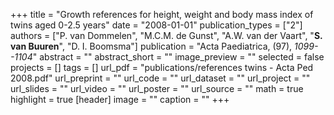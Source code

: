 +++
title = "Growth references for height, weight and body mass index of twins aged 0-2.5 years"
date = "2008-01-01"
publication_types = ["2"]
authors = ["P. van Dommelen", "M.C.M. de Gunst", "A.W. van der Vaart", "**S. van Buuren**", "D. I. Boomsma"]
publication = "Acta Paediatrica, (97), _1099--1104_"
abstract = ""
abstract_short = ""
image_preview = ""
selected = false
projects = []
tags = []
url_pdf = "publications/references twins - Acta Ped 2008.pdf"
url_preprint = ""
url_code = ""
url_dataset = ""
url_project = ""
url_slides = ""
url_video = ""
url_poster = ""
url_source = ""
math = true
highlight = true
[header]
image = ""
caption = ""
+++
